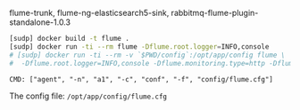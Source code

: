 flume-trunk, flume-ng-elasticsearch5-sink, rabbitmq-flume-plugin-standalone-1.0.3

```bash
[sudp] docker build -t flume .
[sudp] docker run -ti --rm flume -Dflume.root.logger=INFO,console
# [sudp] docker run -ti --rm -v `$PWD/config`:/opt/app/config flume \
#  -Dflume.root.logger=INFO,console -Dflume.monitoring.type=http -Dflume.monitoring.port=34545
```

```
CMD: ["agent", "-n", "a1", "-c", "conf", "-f", "config/flume.cfg"]
```

The config file: `/opt/app/config/flume.cfg`

